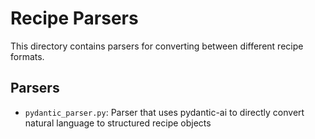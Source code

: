 # Recipe Parsers

This directory contains parsers for converting between different recipe formats.

## Parsers

- `pydantic_parser.py`: Parser that uses pydantic-ai to directly convert natural language to structured recipe objects